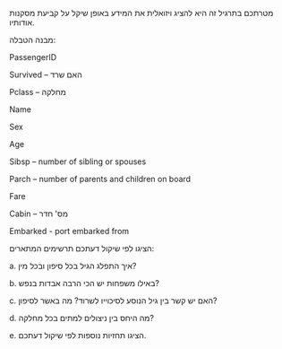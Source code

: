 מטרתכם בתרגיל זה היא להציג ויזואלית את המידע באופן שיקל על קביעת מסקנות אודותיו.

מבנה הטבלה:

PassengerID

Survived – האם שרד

Pclass – מחלקה

Name

Sex

Age

Sibsp – number of sibling or spouses

Parch – number of parents and children on board

Fare

Cabin – מס' חדר

Embarked -  port embarked from

הציגו לפי שיקול דעתכם תרשימים המתארים:

a.	איך התפלג הגיל בכל סיפון ובכל מין?

b.	באילו משפחות יש הכי הרבה אבדות בנפש?

c.	האם יש קשר בין גיל הנוסע לסיכוייו לשרוד? מה באשר לסיפון?

d.	מה היחס בין ניצולים למתים בכל מחלקה?

e.	הציגו תחזיות נוספות לפי שיקול דעתכם.
